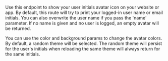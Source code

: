 Use this endpoint to show your user initials avatar icon on your website or app. By default, this route will try to print your logged-in user name or email initials. You can also overwrite the user name if you pass the 'name' parameter. If no name is given and no user is logged, an empty avatar will be returned.

You can use the color and background params to change the avatar colors. By default, a random theme will be selected. The random theme will persist for the user's initials when reloading the same theme will always return for the same initials.